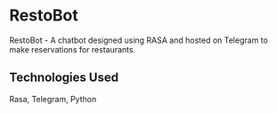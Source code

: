 # RestoBot

RestoBot - A chatbot designed using RASA and hosted on Telegram to make reservations for restaurants.

## Technologies Used

Rasa, Telegram, Python
